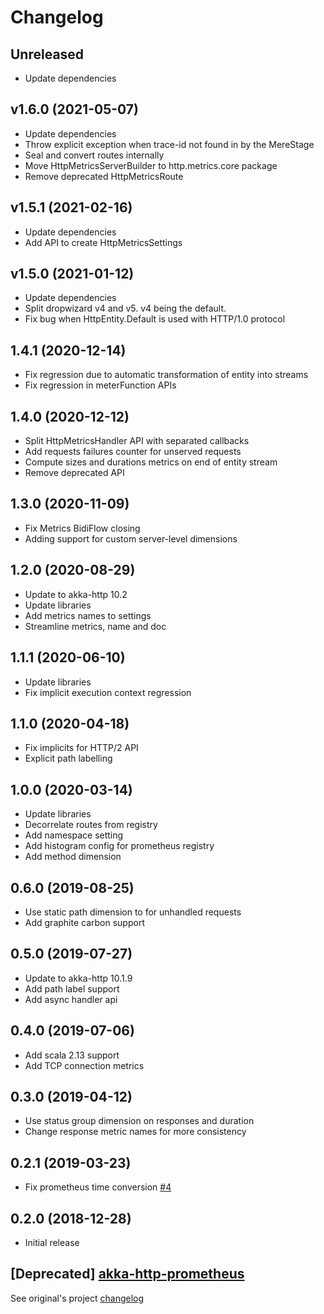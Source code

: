 # Changelog

## Unreleased

- Update dependencies

## v1.6.0 (2021-05-07)

- Update dependencies
- Throw explicit exception when trace-id not found in by the MereStage
- Seal and convert routes internally
- Move HttpMetricsServerBuilder to http.metrics.core package
- Remove deprecated HttpMetricsRoute

## v1.5.1 (2021-02-16)

- Update dependencies
- Add API to create HttpMetricsSettings

## v1.5.0 (2021-01-12)

- Update dependencies
- Split dropwizard v4 and v5. v4 being the default.
- Fix bug when HttpEntity.Default is used with HTTP/1.0 protocol

## 1.4.1 (2020-12-14)

- Fix regression due to automatic transformation of entity into streams
- Fix regression in meterFunction APIs

## 1.4.0 (2020-12-12)

- Split HttpMetricsHandler API with separated callbacks
- Add requests failures counter for unserved requests
- Compute sizes and durations metrics on end of entity stream
- Remove deprecated API

## 1.3.0 (2020-11-09)

- Fix Metrics BidiFlow closing
- Adding support for custom server-level dimensions

## 1.2.0 (2020-08-29)

- Update to akka-http 10.2
- Update libraries
- Add metrics names to settings
- Streamline metrics, name and doc

## 1.1.1 (2020-06-10)

- Update libraries
- Fix implicit execution context regression

## 1.1.0 (2020-04-18)

- Fix implicits for HTTP/2 API
- Explicit path labelling

## 1.0.0 (2020-03-14)

- Update libraries
- Decorrelate routes from registry
- Add namespace setting
- Add histogram config for prometheus registry
- Add method dimension

## 0.6.0 (2019-08-25)

- Use static path dimension to for unhandled requests
- Add graphite carbon support

## 0.5.0 (2019-07-27)

- Update to akka-http 10.1.9
- Add path label support
- Add async handler api

## 0.4.0 (2019-07-06)

- Add scala 2.13 support
- Add TCP connection metrics

## 0.3.0 (2019-04-12)

- Use status group dimension on responses and duration
- Change response metric names for more consistency

## 0.2.1 (2019-03-23)

- Fix prometheus time conversion [#4](https://github.com/RustedBones/akka-http-metrics/issues/4)

## 0.2.0 (2018-12-28)

- Initial release

## [Deprecated] [akka-http-prometheus](https://github.com/RustedBones/akka-http-prometheus)

See original's project [changelog](https://github.com/RustedBones/akka-http-prometheus/blob/master/CHANGELOG.md)